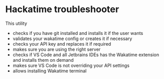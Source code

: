 # Hackatime troubleshooter

This utility
* checks if you have git installed and installs it if the user wants
* validates your wakatime config or creates it if necessary
* checks your API key and replaces it if required
* makes sure you are using the right server
* checks if VS Code and all Jetbrains IDEs has the Wakatime extension and installs them on demand
* makes sure VS Code is not overriding your API settings
* allows installing Wakatime terminal